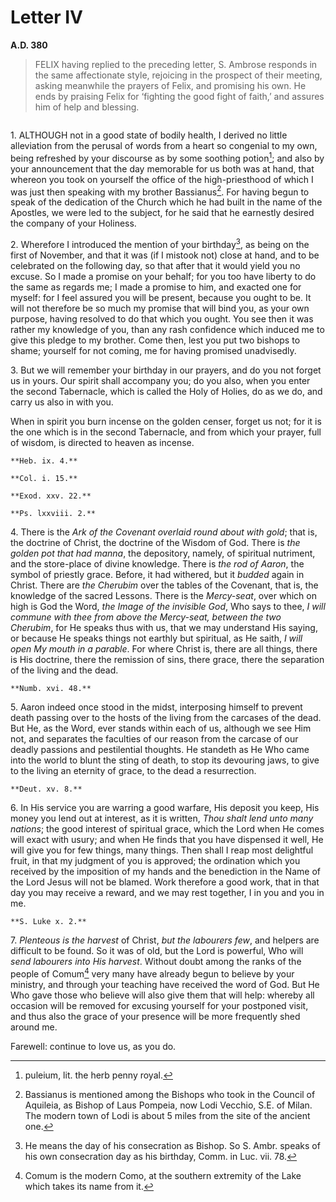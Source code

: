 # Letter IV
**A.D. 380**

> FELIX having replied to the preceding letter, S. Ambrose
> responds in the same affectionate style, rejoicing in the
> prospect of their meeting, asking meanwhile the prayers of Felix,
> and promising his own. He ends by praising Felix for ‘fighting
> the good fight of faith,’ and assures him of help and blessing.

```{centered} AMBROSE TO FELIX, HEALTH
```

1\. ALTHOUGH not in a good state of bodily health, I derived no little
alleviation from the perusal of words from a heart so congenial to my
own, being refreshed by your discourse as by some soothing potion[^9];
and also by your announcement that the day memorable for us both
was at hand, that whereon you took on yourself the office of the
high-priesthood of which I was just then speaking with my brother
Bassianus[^10]. For having begun to speak of the dedication of the
Church which he had built in the name of the Apostles, we were led to
the subject, for he said that he earnestly desired the company of your
Holiness.

2\. Wherefore I introduced the mention of your birthday[^11], as being on
the first of November, and that it was (if I mistook not) close at hand,
and to be celebrated on the following day, so that after that it would
yield you no excuse. So I made a promise on your behalf; for you too
have liberty to do the same as regards me; I made a promise to him, and
exacted one for myself: for I feel assured you will be present, because
you ought to be. It will not therefore be so much my promise that will
bind you, as your own purpose, having resolved to do that which you
ought. You see then it was rather my knowledge of you, than any rash
confidence which induced me to give this pledge to my brother. Come
then, lest you put two bishops to shame; yourself for not coming, me
for having promised unadvisedly.

3\. But we will remember your birthday in our prayers, and do you not
forget us in yours. Our spirit shall accompany you; do you also, when
you enter the second Tabernacle, which is called the Holy of Holies,
do as we do, and carry us also in with you.

When in spirit you burn incense on the golden censer, forget us not;
for it is the one which is in the second Tabernacle, and from which
your prayer, full of wisdom, is directed to heaven as incense.

```{margin}
**Heb. ix. 4.**

**Col. i. 15.**

**Exod. xxv. 22.**

**Ps. lxxviii. 2.**
```

4\. There is the _Ark of the Covenant overlaid round about with gold_;
that is, the doctrine of Christ, the doctrine of the Wisdom of God.
There is _the golden pot that had manna_, the depository, namely, of
spiritual nutriment, and the store-place of divine knowledge. There
is _the rod of Aaron_, the symbol of priestly grace. Before, it had
withered, but it _budded_ again in Christ. There are _the Cherubim_
over the tables of the Covenant, that is, the knowledge of the sacred
Lessons. There is the _Mercy-seat_, over which on high is God the Word,
_the Image of the invisible God_, Who says to thee, _I will commune
with thee from above the Mercy-seat, between the two Cherubim_, for He
speaks thus with us, that we may understand His saying, or because He
speaks things not earthly but spiritual, as He saith, _I will open My
mouth in a parable_. For where Christ is, there are all things, there
is His doctrine, there the remission of sins, there grace, there the
separation of the living and the dead.

```{margin}
**Numb. xvi. 48.**
```

5\. Aaron indeed once stood in the midst, interposing himself to prevent
death passing over to the hosts of the living from the carcases of the
dead. But He, as the Word, ever stands within each of us, although we
see Him not, and separates the faculties of our reason from the carcase
of our deadly passions and pestilential thoughts. He standeth as He Who
came into the world to blunt the sting of death, to stop its devouring
jaws, to give to the living an eternity of grace, to the dead a
resurrection.

```{margin}
**Deut. xv. 8.**
```

6\. In His service you are warring a good warfare, His deposit you keep,
His money you lend out at interest, as it is written, _Thou shalt lend
unto many nations_; the good interest of spiritual grace, which the
Lord when He comes will exact with usury; and when He finds that you
have dispensed it well, He will give you for few things, many things.
Then shall I reap most delightful fruit, in that my judgment of you
is approved; the ordination which you received by the imposition of
my hands and the benediction in the Name of the Lord Jesus will not be
blamed. Work therefore a good work, that in that day you may receive
a reward, and we may rest together, I in you and you in me.

```{margin}
**S. Luke x. 2.**
```

7\. _Plenteous is the harvest_ of Christ, _but the labourers few_, and
helpers are difficult to be found. So it was of old, but the Lord is
powerful, Who will _send labourers into His harvest_. Without doubt
among the ranks of the people of Comum[^12] very many have already begun
to believe by your ministry, and through your teaching have received
the word of God. But He Who gave those who believe will also give
them that will help: whereby all occasion will be removed for excusing
yourself for your postponed visit, and thus also the grace of your
presence will be more frequently shed around me.

Farewell: continue to love us, as you do.

[^9]: puleium, lit. the herb penny royal.

[^10]: Bassianus is mentioned among the Bishops who took in the
    Council of Aquileia, as Bishop of Laus Pompeia, now Lodi
    Vecchio, S.E. of Milan. The modern town of Lodi is about
    5 miles from the site of the ancient one.

[^11]: He means the day of his consecration as Bishop. So S. Ambr.
    speaks of his own consecration day as his birthday, Comm.
    in Luc. vii. 78.

[^12]: Comum is the modern Como, at the southern extremity of the
    Lake which takes its name from it.
